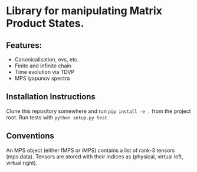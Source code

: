 # Library for manipulating Matrix Product States.

## Features:
 - Canonicalisation, evs, etc.
 - Finite and infinite chain
 - Time evolution via TDVP
 - MPS lyapunov spectra

## Installation Instructions
Clone this repository somewhere and run 
`pip install -e .` from the project root.
Run tests with 
`python setup.py test`

## Conventions
An MPS object (either fMPS or iMPS) contains a list of rank-3 tensors (mps.data).
Tensors are stored with their indices as (physical, virtual left, virtual right).
